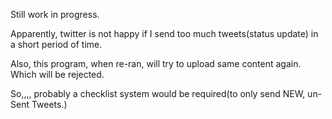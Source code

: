 Still work in progress.

Apparently, twitter is not happy if I send too much tweets(status update) in a short period of time.

Also, this program, when re-ran, will try to upload same content again. Which will be rejected.

So,,,, probably a checklist system would be required(to only send NEW, un-Sent Tweets.)